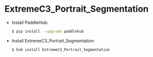 # ExtremeC3_Portrait_Segmentation
* Install PaddleHub: 

    ```bash
    $ pip install --upgrade paddlehub
    ```

* Install ExtremeC3_Portrait_Segmentation: 

    ```bash
    $ hub install ExtremeC3_Portrait_Segmentation
    ```
